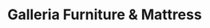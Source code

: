 ---
title: "Galleria Furniture & Mattress"
url: /rockford/galleria-furniture-und-mattress/
shop: Möbel
---